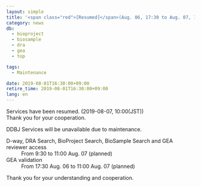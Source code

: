 ```yaml
---
layout: simple
title: '<span class="red">[Resumed]</span>(Aug. 06, 17:30 to Aug. 07, 11:00) D-way, DRA Search, BioProject Search, BioSample Search, GEA reviewer access will be unavailable '
category: news
db:
  - bioproject
  - biosample
  - dra
  - gea
  - top

tags:
  - Maintenance

date: 2019-08-01T16:30:00+09:00
retire_time: 2019-08-01T16:30:00+09:00
lang: en
---
```


<p class="red">Services have been resumed. (2019-08-07, 10:00(JST))<br>Thank you for your cooperation.</p>

<p>DDBJ Services will be unavailable due to maintenance.</p>

<dl>
    <dt>D-way, DRA Search, BioProject Search, BioSample Search and GEA reviewer access</dt>
    <dd>From 9:30 to 11:00 Aug. 07 (planned)</dd>
    <dt>GEA validation</dt>
    <dd>From 17:30 Aug. 06 to 11:00 Aug. 07 (planned)</dd>
</dl>

<p>Thank you for your understanding and cooperation.</p>
